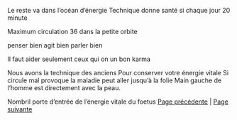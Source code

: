 Le reste va dans l’océan d’énergie
Technique donne santé si chaque jour 20 minute

Maximum circulation 36 dans la petite orbite

penser bien 
agit bien
parler bien


Il faut aider seulement ceux qui on un bon karma

Nous avons la technique des anciens
Pour conserver votre énergie vitale
Si circule mal provoque la maladie 
peut aller jusqu’à la folie
Main gauche de l’homme est directement avec la peau.

Nombril porte d’entrée de l’énergie vitale du foetus
[Page précédente](2024-02-18-10.md) | [Page suivante](2024-02-18-12)